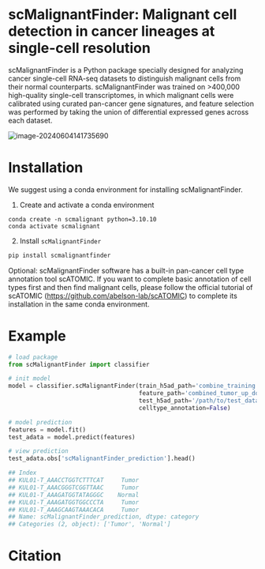 # scMalignantFinder: Malignant cell detection in cancer lineages at single-cell resolution

scMalignantFinder is a Python package specially designed for analyzing cancer single-cell RNA-seq datasets to distinguish malignant cells from their normal counterparts. scMalignantFinder was trained on >400,000 high-quality single-cell transcriptomes, in which malignant cells were calibrated using curated pan-cancer gene signatures, and feature selection was performed by taking the union of differential expressed genes across each dataset. 

![image-20240604141735690](README.assets/image-20240604141735690.png)

# Installation

We suggest using a conda environment for installing scMalignantFinder.

1. Create and activate a conda environment

```linux
conda create -n scmalignant python=3.10.10
conda activate scmalignant
```

2. Install `scMalignantFinder`

``` python
pip install scmalignantfinder
```

Optional: scMalignantFinder software has a built-in pan-cancer cell type annotation tool scATOMIC. If you want to complete basic annotation of cell types first and then find malignant cells, please follow the official tutorial of scATOMIC (https://github.com/abelson-lab/scATOMIC) to complete its installation in the same conda environment.

# Example

```python
# load package
from scMalignantFinder import classifier

# init model
model = classifier.scMalignantFinder(train_h5ad_path='combine_training.h5ad',
                                     feature_path='combined_tumor_up_down_degs.txt',
                                     test_h5ad_path='/path/to/test_data.h5ad', 
                                     celltype_annotation=False)

# model prediction
features = model.fit()
test_adata = model.predict(features)

# view prediction
test_adata.obs['scMalignantFinder_prediction'].head()

## Index
## KUL01-T_AAACCTGGTCTTTCAT     Tumor
## KUL01-T_AAACGGGTCGGTTAAC     Tumor
## KUL01-T_AAAGATGGTATAGGGC    Normal
## KUL01-T_AAAGATGGTGGCCCTA     Tumor
## KUL01-T_AAAGCAAGTAAACACA     Tumor
## Name: scMalignantFinder_prediction, dtype: category
## Categories (2, object): ['Tumor', 'Normal']
```



# Citation

